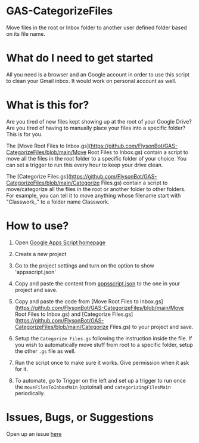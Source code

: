 # GAS-CategorizeFiles
Move files in the root or Inbox folder to another user defined folder based on its file name.

# What do I need to get started

All you need is a browser and an Google account in order to use this script to clean your Gmail inbox. It would work on personal account as well.

# What is this for?

Are you tired of new files kept showing up at the root of your Google Drive? Are you tired of having to manually place your files into a specific folder? This is for you.

The [Move Root Files to Inbox.gs](https://github.com/FlysonBot/GAS-CategorizeFiles/blob/main/Move Root Files to Inbox.gs) contain a script to move all the files in the root folder to a specific folder of your choice. You can set a trigger to run this every hour to keep your drive clean.

The [Categorize Files.gs](https://github.com/FlysonBot/GAS-CategorizeFiles/blob/main/Categorize Files.gs) contain a script to move/categorize all the flies in the root or another folder to other folders. For example, you can tell it to move anything whose filename start with "Classwork_" to a folder name Classwork.

# How to use?

1. Open [Google Apps Script homepage](https://script.google.com/home)

2. Create a new project

3. Go to the project settings and turn on the option to show 'appsscript.json'

4. Copy and paste the content from [appsscript.json](https://github.com/FlysonBot/GAS-CategorizeFiles/blob/main/appsscript.json) to the one in your project and save.

5. Copy and paste the code from [Move Root Files to Inbox.gs](https://github.com/FlysonBot/GAS-CategorizeFiles/blob/main/Move Root Files to Inbox.gs) and [Categorize Files.gs](https://github.com/FlysonBot/GAS-CategorizeFiles/blob/main/Categorize Files.gs) to your project and save.

6. Setup the `Categorize Files.gs` following the instruction inside the file. If you wish to automatically move stuff from root to a specific folder, setup the other `.gs` file as well. 

7. Run the script once to make sure it works. Give permission when it ask for it.

8. To automate, go to Trigger on the left and set up a trigger to run once the `moveFilesToInboxMain` (optoinal) and `categorizingFilesMain` periodically.

# Issues, Bugs, or Suggestions

Open up an issue [here](https://github.com/FlysonBot/GAS-CategorizeFiles/issues)
